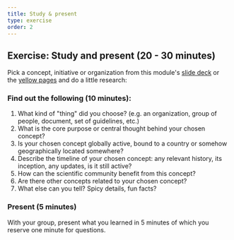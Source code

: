 ```yaml
---
title: Study & present
type: exercise
order: 2
---
```


## Exercise: Study and present (20 - 30 minutes)

Pick a concept, initiative or organization from this module's [slide deck](/modules/softwarelandscape/slides) or the [yellow pages](/main/yellowpages) and do a little research:

### Find out the following (10 minutes):

1. What kind of "thing" did you choose? (e.g. an organization, group of people, document, set of guidelines, etc.)
1. What is the core purpose or central thought behind your chosen concept?
1. Is your chosen concept globally active, bound to a country or somehow geographically located somewhere?
1. Describe the timeline of your chosen concept: any relevant history, its inception, any updates, is it still active?
1. How can the scientific community benefit from this concept?
1. Are there other concepts related to your chosen concept?
1. What else can you tell? Spicy details, fun facts? 

### Present (5 minutes)
With your group, present what you learned in 5 minutes of which you reserve one minute for questions. 